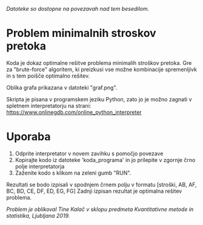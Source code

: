*Datoteke so dostopne na povezavah nad tem besedilom.*

# Problem minimalnih stroskov pretoka
Koda je dokaz optimalne rešitve problema minimalih stroškov pretoka. Gre za "brute-force" algoritem, ki preizkusi vse možne kombinacije spremenljivk in s tem poišče optimalno rešitev.

Oblika grafa prikazana v datoteki "graf.png".

Skripta je pisana v programskem jeziku Python, zato jo je možno zagnati v spletnem interpretatorju na strani:
https://www.onlinegdb.com/online_python_interpreter


# Uporaba
1. Odprite interpretator v novem zavihku s pomočjo povezave
2. Kopirajte kodo iz datoteke 'koda_programa' in jo prilepite v zgornje črno polje interpretatorja
3. Zaženite kodo s klikom na zeleni gumb "RUN".

Rezultati se bodo izpisali v spodnjem črnem polju v formatu
[stroški, AB, AF, BC, BD, CE, DF, ED, EG, FG]
Zadnji izpisan rezultat je optimalna rešitev problema.



*Problem je oblikoval Tine Kalač v sklopu predmeta Kvantitativne metode in statistika, Ljubljana 2019.*
